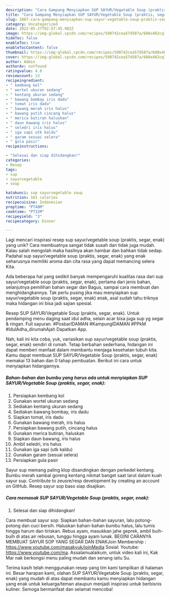 ```yaml
---
description: "Cara Gampang Menyiapkan SUP SAYUR/Vegetable Soup (praktis, segar, enak) yang Bisa Manjain Lidah"
title: "Cara Gampang Menyiapkan SUP SAYUR/Vegetable Soup (praktis, segar, enak) yang Bisa Manjain Lidah"
slug: 1087-cara-gampang-menyiapkan-sup-sayur-vegetable-soup-praktis-segar-enak-yang-bisa-manjain-lidah
category: Uncategorized
date: 2022-05-27T02:57:45.982Z
image: https://img-global.cpcdn.com/recipes/590742cea57d587a/680x482cq70/sup-sayurvegetable-soup-praktis-segar-enak-foto-resep-utama.jpg
hideToc: false
enableToc: true
enableTocContent: false
thumbnail: https://img-global.cpcdn.com/recipes/590742cea57d587a/680x482cq70/sup-sayurvegetable-soup-praktis-segar-enak-foto-resep-utama.jpg
cover: https://img-global.cpcdn.com/recipes/590742cea57d587a/680x482cq70/sup-sayurvegetable-soup-praktis-segar-enak-foto-resep-utama.jpg
author: Admin
authorAv: notfound
ratingvalue: 4.8
reviewcount: 13
recipeingredient:
- " kembang kol"
- " wortel ukuran sedang"
- " kentang ukuran sedang"
- " bawang bombay iris dadu"
- " tomat iris dadu"
- " bawang merah iris halus"
- " bawang putih cincang halus"
- " merica butiran haluskan"
- " daun bawang iris halus"
- " seledri iris halus"
- " iga sapi utk kaldu"
- " garam sesuai selera"
- " gula pasir"
recipeinstructions:

- "Selesai dan siap dihidangkan!"
categories:
- Resep
tags:
- sup
- sayurvegetable
- soup

katakunci: sup sayurvegetable soup 
nutrition: 161 calories
recipecuisine: Indonesian
preptime: "PT40M"
cooktime: "PT32M"
recipeyield: "3"
recipecategory: Dinner

---
```





Lagi mencari inspirasi resep sup sayur/vegetable soup (praktis, segar, enak) yang unik? Cara membuatnya sangat tidak susah dan tidak juga mudah. Kalau salah mengolah maka hasilnya akan hambar dan bahkan tidak sedap. Padahal sup sayur/vegetable soup (praktis, segar, enak) yang enak seharusnya memiliki aroma dan cita rasa yang dapat memancing selera Kita.





Ada beberapa hal yang sedikit banyak mempengaruhi kualitas rasa dari sup sayur/vegetable soup (praktis, segar, enak), pertama dari jenis bahan, selanjutnya pemilihan bahan segar dan Bagus, sampai cara membuat dan menghidangkannya. Tak perlu pusing jika mau menyiapkan sup sayur/vegetable soup (praktis, segar, enak) enak,      asal sudah tahu triknya maka hidangan ini bisa jadi sajian spesial.














Resep SUP SAYUR/Vegetable Soup (praktis, segar, enak). Untuk pendamping menu daging saat idul adha, selain acar bisa juga sup yg segar &amp; ringan. Full sayuran. #PosbarIDAMAN #KampungIDAMAN #PPkM #IdulAdha_dirumahAjah Dapatkan App.






Nah, kali ini kita coba, yuk, variasikan sup sayur/vegetable soup (praktis, segar, enak) sendiri di rumah. Tetap berbahan sederhana, hidangan ini dapat memberi manfaat dalam membantu menjaga kesehatan tubuh kita. Kamu dapat membuat SUP SAYUR/Vegetable Soup (praktis, segar, enak) memakai 13 bahan dan 0 tahap pembuatan. Berikut ini cara untuk menyiapkan hidangannya.

<!--inarticleads1-->

##### Bahan-bahan dan bumbu yang harus ada untuk menyiapkan SUP SAYUR/Vegetable Soup (praktis, segar, enak):

1. Persiapkan  kembang kol
1. Gunakan  wortel ukuran sedang
1. Sediakan  kentang ukuran sedang
1. Sediakan  bawang bombay, iris dadu
1. Siapkan  tomat, iris dadu
1. Gunakan  bawang merah, iris halus
1. Persiapkan  bawang putih, cincang halus
1. Gunakan  merica butiran, haluskan
1. Siapkan  daun bawang, iris halus
1. Ambil  seledri, iris halus
1. Gunakan  iga sapi (utk kaldu)
1. Gunakan  garam (sesuai selera)
1. Persiapkan  gula pasir


Sayur sup memang paling klop disandingkan dengan perkedel kentang. Bumbu merah sambal goreng kentang nikmat banget saat larut dalam kuah sayur sup. Contribute to zeusre/resp development by creating an account on GitHub. Resep sayur sop baso siap disajikan. 

<!--inarticleads2-->

##### Cara memasak SUP SAYUR/Vegetable Soup (praktis, segar, enak):


1. Selesai dan siap dihidangkan!

Cara membuat sayur sop: Siapkan bahan-bahan sayuran, lalu potong-potong dan cuci bersih. Haluskan bahan-bahan bumbu halus, lalu tumis hingga harum dan tiriskan. Rebus ayam, masukkan jahe geprek, ambil buih-buih di atas air rebusan, tunggu hingga ayam lunak. BEGINI CARANYA MEMBUAT SAYUR SOP YANG SEGAR DAN ENAKJoin Membership : https://www.youtube.com/masakyuk/joinMedia Sosial: Youtube: https://www.youtube.com/ma. Assalamualaikum, untuk video kali ini, Kak Mar nak berkongsi menu paling mudah dan senang iaitu Su. 

Terima kasih telah menggunakan resep yang tim kami tampilkan di halaman ini. Besar harapan kami, olahan SUP SAYUR/Vegetable Soup (praktis, segar, enak) yang mudah di atas dapat membantu kamu menyiapkan hidangan yang enak untuk keluarga/teman ataupun menjadi inspirasi untuk berbisnis kuliner. Semoga bermanfaat dan selamat mencoba!
